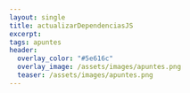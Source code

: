 ```yaml
---
layout: single
title: actualizarDependenciasJS
excerpt: 
tags: apuntes
header:
  overlay_color: "#5e616c"
  overlay_image: /assets/images/apuntes.png
  teaser: /assets/images/apuntes.png
---
```


<script src="https://gist.github.com/crakernano/fd39a757520983edbf4da96f4d4203d2.js"></script>
